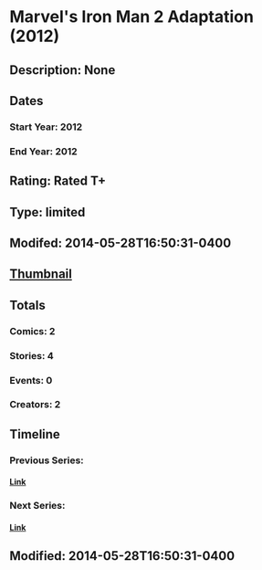 # Marvel's Iron Man 2 Adaptation (2012)
## Description: None
## Dates
### Start Year: 2012
### End Year: 2012
## Rating: Rated T+
## Type: limited
## Modifed: 2014-05-28T16:50:31-0400
## [Thumbnail](http://i.annihil.us/u/prod/marvel/i/mg/2/60/53864bedccafc.jpg)
## Totals
### Comics: 2
### Stories: 4
### Events: 0
### Creators: 2
## Timeline
### Previous Series: 
#### [Link]()
### Next Series: 
#### [Link]()
## Modified: 2014-05-28T16:50:31-0400